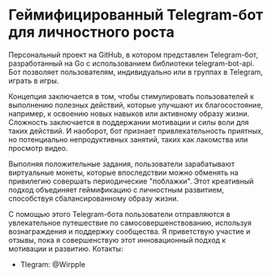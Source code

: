 # Геймифицированный Telegram-бот для личностного роста

Персональный проект на GitHub, в котором представлен Telegram-бот, разработанный на Go с использованием библиотеки telegram-bot-api. Бот позволяет пользователям, индивидуально или в группах в Telegram, играть в игры.

Концепция заключается в том, чтобы стимулировать пользователей к выполнению полезных действий, которые улучшают их благосостояние, например, к освоению новых навыков или активному образу жизни. Сложность заключается в поддержании мотивации и силы воли для таких действий. И наоборот, бот признает привлекательность приятных, но потенциально непродуктивных занятий, таких как лакомства или просмотр видео.

Выполняя положительные задания, пользователи зарабатывают виртуальные монеты, которые впоследствии можно обменять на привилегию совершать периодические "поблажки". Этот креативный подход объединяет геймификацию с личностным развитием, способствуя сбалансированному образу жизни.

С помощью этого Telegram-бота пользователи отправляются в увлекательное путешествие по самосовершенствованию, используя вознаграждения и поддержку сообщества. Я приветствую участие и отзывы, пока я совершенствую этот инновационный подход к мотивации и развитию.
Котакты: 
- Tlegram: @Wirpple 
